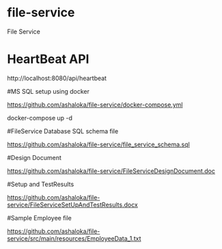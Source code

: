 # file-service

File Service


# HeartBeat API

http://localhost:8080/api/heartbeat

#MS SQL setup using docker

https://github.com/ashaloka/file-service/docker-compose.yml

docker-compose up -d

#FileService Database SQL schema file

https://github.com/ashaloka/file-service/file_service_schema.sql

#Design Document

https://github.com/ashaloka/file-service/FileServiceDesignDocument.doc

#Setup and TestResults

https://github.com/ashaloka/file-service/FileServiceSetUpAndTestResults.docx

#Sample Employee file

https://github.com/ashaloka/file-service/src/main/resources/EmployeeData_1.txt